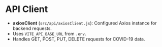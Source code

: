 # API Client

- **axiosClient** (`src/api/axiosClient.js`): Configured Axios instance for backend requests.
- Uses `VITE_API_BASE_URL` from `.env`.
- Handles GET, POST, PUT, DELETE requests for COVID-19 data.